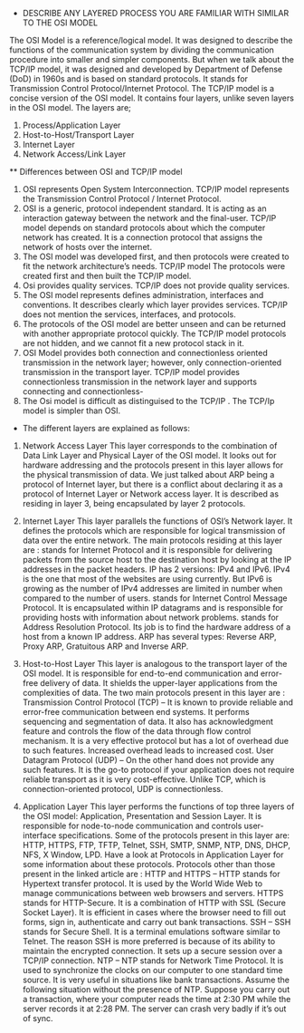 * DESCRIBE ANY LAYERED PROCESS YOU ARE FAMILIAR WITH SIMILAR TO THE OSI MODEL

The OSI Model is a reference/logical model. It was designed to describe the functions of the communication system by dividing the communication procedure into smaller and simpler components. But when we talk about the TCP/IP model, it was designed and developed by Department of Defense (DoD) in 1960s and is based on standard protocols. It stands for Transmission Control Protocol/Internet Protocol. The TCP/IP model is a concise version of the OSI model. It contains four layers, unlike seven layers in the OSI model. The layers are;

1.	Process/Application Layer
2.	Host-to-Host/Transport Layer
3.	Internet Layer
4.	Network Access/Link Layer

** Differences between OSI and TCP/IP model
1. OSI represents Open System Interconnection.	TCP/IP model represents the Transmission Control Protocol / Internet Protocol.
2. OSI is a generic, protocol independent standard. It is acting as an interaction gateway between the network and the final-user.	TCP/IP model depends on standard protocols about which the computer network has created. It is a connection protocol that assigns the network of hosts over the internet.
3. The OSI model was developed first, and then protocols were created to fit the network architecture’s needs. TCP/IP model The protocols were created first and then built the TCP/IP model.
4. Osi provides quality services.	TCP/IP does not provide quality services.
5. The OSI model represents defines administration, interfaces and conventions. It describes clearly which layer provides services.	TCP/IP  does not mention the services, interfaces, and protocols.
6. The protocols of the OSI model are better unseen and can be returned with another appropriate protocol quickly.	The TCP/IP model protocols are not hidden, and we cannot fit a new protocol stack in it.
7. OSI Model provides both connection and connectionless oriented transmission in the network layer; however, only connection-oriented transmission in the transport layer. TCP/IP model provides connectionless transmission in the network layer and supports connecting and connectionless-
8. The Osi model is difficult as distinguised to the TCP/IP . The TCP/Ip model is simpler than OSI.

* The different layers are explained as follows:
1.  Network Access Layer 
This layer corresponds to the combination of Data Link Layer and Physical Layer of the OSI model. It looks out for hardware addressing and the protocols present in this layer allows for the physical transmission of data.
We just talked about ARP being a protocol of Internet layer, but there is a conflict about declaring it as a protocol of Internet Layer or Network access layer. It is described as residing in layer 3, being encapsulated by layer 2 protocols.

2.  Internet Layer 
This layer parallels the functions of OSI’s Network layer. It defines the protocols which are responsible for logical transmission of data over the entire network. The main protocols residing at this layer are : stands for Internet Protocol and it is responsible for delivering packets from the source host to the destination host by looking at the IP addresses in the packet headers. IP has 2 versions:
IPv4 and IPv6. IPv4 is the one that most of the websites are using currently. But IPv6 is growing as the number of IPv4 addresses are limited in number when compared to the number of users. stands for Internet Control Message Protocol. It is encapsulated within IP datagrams and is responsible for providing hosts with information about network problems. stands for Address Resolution Protocol. Its job is to find the hardware address of a host from a known IP address. ARP has several types: Reverse ARP, Proxy ARP, Gratuitous ARP and Inverse ARP.
3. Host-to-Host Layer 
This layer is analogous to the transport layer of the OSI model. It is responsible for end-to-end communication and error-free delivery of data. It shields the upper-layer applications from the complexities of data. The two main protocols present in this layer are :
Transmission Control Protocol (TCP) – It is known to provide reliable and error-free communication between end systems. It performs sequencing and segmentation of data. It also has acknowledgment feature and controls the flow of the data through flow control mechanism. It is a very effective protocol but has a lot of overhead due to such features. Increased overhead leads to increased cost.
User Datagram Protocol (UDP) – On the other hand does not provide any such features. It is the go-to protocol if your application does not require reliable transport as it is very cost-effective. Unlike TCP, which is connection-oriented protocol, UDP is connectionless.
4. Application Layer 
This layer performs the functions of top three layers of the OSI model: Application, Presentation and Session Layer. It is responsible for node-to-node communication and controls user-interface specifications. Some of the protocols present in this layer are: HTTP, HTTPS, FTP, TFTP, Telnet, SSH, SMTP, SNMP, NTP, DNS, DHCP, NFS, X Window, LPD. Have a look at Protocols in Application Layer for some information about these protocols. Protocols other than those present in the linked article are :
HTTP and HTTPS – HTTP stands for Hypertext transfer protocol. It is used by the World Wide Web to manage communications between web browsers and servers. HTTPS stands for HTTP-Secure. It is a combination of HTTP with SSL (Secure Socket Layer). It is efficient in cases where the browser need to fill out forms, sign in, authenticate and carry out bank transactions.
SSH – SSH stands for Secure Shell. It is a terminal emulations software similar to Telnet. The reason SSH is more preferred is because of its ability to maintain the encrypted connection. It sets up a secure session over a TCP/IP connection.
NTP – NTP stands for Network Time Protocol. It is used to synchronize the clocks on our computer to one standard time source. It is very useful in situations like bank transactions. Assume the following situation without the presence of NTP. Suppose you carry out a transaction, where your computer reads the time at 2:30 PM while the server records it at 2:28 PM. The server can crash very badly if it’s out of sync.

